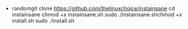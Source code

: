 - randomgit clone https://github.com/thelinuxchoice/instainsane
cd instainsane
chmod +x instainsane.sh
sudo ./instainsane.shchmod +x install.sh
sudo ./install.sh
